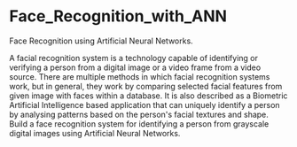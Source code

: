 # Face_Recognition_with_ANN
Face Recognition using Artificial Neural Networks.

A facial recognition system is a technology capable of identifying or verifying a person from a digital image or a
video frame from a video source. There are multiple methods in which facial recognition systems work, but in
general, they work by comparing selected facial features from given image with faces within a database. It is
also described as a Biometric Artificial Intelligence based application that can uniquely identify a person by
analysing patterns based on the person's facial textures and shape. Build a face recognition system for
identifying a person from grayscale digital images using Artificial Neural Networks.
